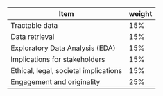 | Item      | weight |
| ----------- | ----------- |
| Tractable data | 15% |
| Data retrieval | 15% |
| Exploratory Data Analysis (EDA) | 15% |
| Implications for stakeholders | 15% |
| Ethical, legal, societal implications | 15% |
| Engagement and originality | 25% |
